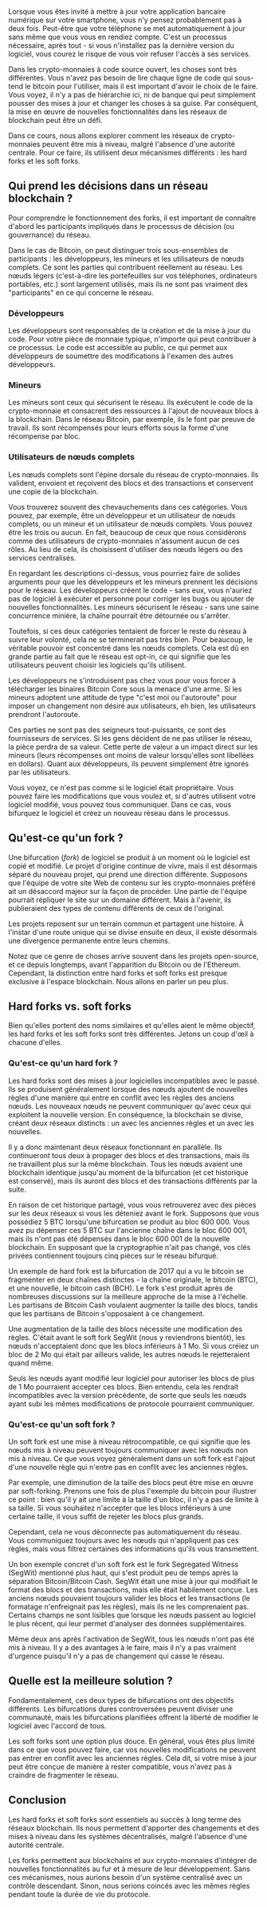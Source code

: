 Lorsque vous êtes invité à mettre à jour votre application bancaire numérique sur votre smartphone, vous n'y pensez probablement pas à deux fois. Peut-être que votre téléphone se met automatiquement à jour sans même que vous vous en rendiez compte. C'est un processus nécessaire, après tout - si vous n'installez pas la dernière version du logiciel, vous courez le risque de vous voir refuser l'accès à ses services.

Dans les crypto-monnaies à code source ouvert, les choses sont très différentes. Vous n'avez pas besoin de lire chaque ligne de code qui sous-tend le bitcoin pour l'utiliser, mais il est important d'avoir le choix de le faire. Vous voyez, il n'y a pas de hiérarchie ici, ni de banque qui peut simplement pousser des mises à jour et changer les choses à sa guise. Par conséquent, la mise en œuvre de nouvelles fonctionnalités dans les réseaux de blockchain peut être un défi.

Dans ce cours, nous allons explorer comment les réseaux de crypto-monnaies peuvent être mis à niveau, malgré l'absence d'une autorité centrale. Pour ce faire, ils utilisent deux mécanismes différents : les hard forks et les soft forks. 

## Qui prend les décisions dans un réseau blockchain ?

Pour comprendre le fonctionnement des forks, il est important de connaître d'abord les participants impliqués dans le processus de décision (ou gouvernance) du réseau.

Dans le cas de Bitcoin, on peut distinguer trois sous-ensembles de participants : les développeurs, les mineurs et les utilisateurs de nœuds complets. Ce sont les parties qui contribuent réellement au réseau. Les nœuds légers (c'est-à-dire les portefeuilles sur vos téléphones, ordinateurs portables, etc.) sont largement utilisés, mais ils ne sont pas vraiment des "participants" en ce qui concerne le réseau.

### Développeurs

Les développeurs sont responsables de la création et de la mise à jour du code. Pour votre pièce de monnaie typique, n'importe qui peut contribuer à ce processus. Le code est accessible au public, ce qui permet aux développeurs de soumettre des modifications à l'examen des autres développeurs. 

### Mineurs

Les mineurs sont ceux qui sécurisent le réseau. Ils exécutent le code de la crypto-monnaie et consacrent des ressources à l'ajout de nouveaux blocs à la blockchain. Dans le réseau Bitcoin, par exemple, ils le font par preuve de travail. Ils sont récompensés pour leurs efforts sous la forme d'une récompense par bloc.

### Utilisateurs de nœuds complets

Les nœuds complets sont l'épine dorsale du réseau de crypto-monnaies. Ils valident, envoient et reçoivent des blocs et des transactions et conservent une copie de la blockchain.

Vous trouverez souvent des chevauchements dans ces catégories. Vous pouvez, par exemple, être un développeur et un utilisateur de nœuds complets, ou un mineur et un utilisateur de nœuds complets. Vous pouvez être les trois ou aucun. En fait, beaucoup de ceux que nous considérons comme des utilisateurs de crypto-monnaies n'assument aucun de ces rôles. Au lieu de cela, ils choisissent d'utiliser des nœuds légers ou des services centralisés.

En regardant les descriptions ci-dessus, vous pourriez faire de solides arguments pour que les développeurs et les mineurs prennent les décisions pour le réseau. Les développeurs créent le code - sans eux, vous n'auriez pas de logiciel à exécuter et personne pour corriger les bugs ou ajouter de nouvelles fonctionnalités. Les mineurs sécurisent le réseau - sans une saine concurrence minière, la chaîne pourrait être détournée ou s'arrêter.

Toutefois, si ces deux catégories tentaient de forcer le reste du réseau à suivre leur volonté, cela ne se terminerait pas très bien. Pour beaucoup, le véritable pouvoir est concentré dans les nœuds complets. Cela est dû en grande partie au fait que le réseau est opt-in, ce qui signifie que les utilisateurs peuvent choisir les logiciels qu'ils utilisent. 

Les développeurs ne s'introduisent pas chez vous pour vous forcer à télécharger les binaires Bitcoin Core sous la menace d'une arme. Si les mineurs adoptent une attitude de type "c'est moi ou l'autoroute" pour imposer un changement non désiré aux utilisateurs, eh bien, les utilisateurs prendront l'autoroute. 

Ces parties ne sont pas des seigneurs tout-puissants, ce sont des fournisseurs de services. Si les gens décident de ne pas utiliser le réseau, la pièce perdra de sa valeur. Cette perte de valeur a un impact direct sur les mineurs (leurs récompenses ont moins de valeur lorsqu'elles sont libellées en dollars). Quant aux développeurs, ils peuvent simplement être ignorés par les utilisateurs.

Vous voyez, ce n'est pas comme si le logiciel était propriétaire. Vous pouvez faire les modifications que vous voulez et, si d'autres utilisent votre logiciel modifié, vous pouvez tous communiquer. Dans ce cas, vous bifurquez le logiciel et créez un nouveau réseau dans le processus.

## Qu'est-ce qu'un fork ?

Une bifurcation (*fork*) de logiciel se produit à un moment où le logiciel est copié et modifié. Le projet d'origine continue de vivre, mais il est désormais séparé du nouveau projet, qui prend une direction différente. Supposons que l'équipe de votre site Web de contenu sur les crypto-monnaies préféré ait un désaccord majeur sur la façon de procéder. Une partie de l'équipe pourrait répliquer le site sur un domaine différent. Mais à l'avenir, ils publieraient des types de contenu différents de ceux de l'original.

Les projets reposent sur un terrain commun et partagent une histoire. À l'instar d'une route unique qui se divise ensuite en deux, il existe désormais une divergence permanente entre leurs chemins.

Notez que ce genre de choses arrive souvent dans les projets open-source, et ce depuis longtemps, avant l'apparition du Bitcoin ou de l'Ethereum. Cependant, la distinction entre hard forks et soft forks est presque exclusive à l'espace blockchain. Nous allons en parler un peu plus.

## Hard forks vs. soft forks

Bien qu'elles portent des noms similaires et qu'elles aient le même objectif, les hard forks et les soft forks sont très différentes. Jetons un coup d'œil à chacune d'elles.

### Qu'est-ce qu'un hard fork ?

Les hard forks sont des mises à jour logicielles incompatibles avec le passé. Ils se produisent généralement lorsque des nœuds ajoutent de nouvelles règles d'une manière qui entre en conflit avec les règles des anciens nœuds. Les nouveaux nœuds ne peuvent communiquer qu'avec ceux qui exploitent la nouvelle version. En conséquence, la blockchain se divise, créant deux réseaux distincts : un avec les anciennes règles et un avec les nouvelles.

Il y a donc maintenant deux réseaux fonctionnant en parallèle. Ils continueront tous deux à propager des blocs et des transactions, mais ils ne travaillent plus sur la même blockchain. Tous les nœuds avaient une blockchain identique jusqu'au moment de la bifurcation (et cet historique est conservé), mais ils auront des blocs et des transactions différents par la suite.

En raison de cet historique partagé, vous vous retrouverez avec des pièces sur les deux réseaux si vous les déteniez avant le fork. Supposons que vous possédiez 5 BTC lorsqu'une bifurcation se produit au bloc 600 000. Vous avez pu dépenser ces 5 BTC sur l'ancienne chaîne dans le bloc 600 001, mais ils n'ont pas été dépensés dans le bloc 600 001 de la nouvelle blockchain. En supposant que la cryptographie n'ait pas changé, vos clés privées contiennent toujours cinq pièces sur le réseau bifurqué. 

Un exemple de hard fork est la bifurcation de 2017 qui a vu le bitcoin se fragmenter en deux chaînes distinctes - la chaîne originale, le bitcoin (BTC), et une nouvelle, le bitcoin cash (BCH). Le fork s'est produit après de nombreuses discussions sur la meilleure approche de la mise à l'échelle. Les partisans de Bitcoin Cash voulaient augmenter la taille des blocs, tandis que les partisans de Bitcoin s'opposaient à ce changement.

Une augmentation de la taille des blocs nécessite une modification des règles. C'était avant le soft fork SegWit (nous y reviendrons bientôt), les nœuds n'acceptaient donc que les blocs inférieurs à 1 Mo. Si vous créiez un bloc de 2 Mo qui était par ailleurs valide, les autres nœuds le rejetteraient quand même.

Seuls les nœuds ayant modifié leur logiciel pour autoriser les blocs de plus de 1 Mo pourraient accepter ces blocs. Bien entendu, cela les rendrait incompatibles avec la version précédente, de sorte que seuls les nœuds ayant subi les mêmes modifications de protocole pourraient communiquer.

### Qu'est-ce qu'un soft fork ?

Un soft fork est une mise à niveau rétrocompatible, ce qui signifie que les nœuds mis à niveau peuvent toujours communiquer avec les nœuds non mis à niveau. Ce que vous voyez généralement dans un soft fork est l'ajout d'une nouvelle règle qui n'entre pas en conflit avec les anciennes règles.

Par exemple, une diminution de la taille des blocs peut être mise en œuvre par soft-forking. Prenons une fois de plus l'exemple du bitcoin pour illustrer ce point : bien qu'il y ait une limite à la taille d'un bloc, il n'y a pas de limite à sa taille. Si vous souhaitez n'accepter que les blocs inférieurs à une certaine taille, il vous suffit de rejeter les blocs plus grands.

Cependant, cela ne vous déconnecte pas automatiquement du réseau. Vous communiquez toujours avec les nœuds qui n'appliquent pas ces règles, mais vous filtrez certaines des informations qu'ils vous transmettent.

Un bon exemple concret d'un soft fork est le fork Segregated Witness (SegWit) mentionné plus haut, qui s'est produit peu de temps après la séparation Bitcoin/Bitcoin Cash. SegWit était une mise à jour qui modifiait le format des blocs et des transactions, mais elle était habilement conçue. Les anciens nœuds pouvaient toujours valider les blocs et les transactions (le formatage n'enfreignait pas les règles), mais ils ne les comprenaient pas. Certains champs ne sont lisibles que lorsque les nœuds passent au logiciel le plus récent, qui leur permet d'analyser des données supplémentaires.

Même deux ans après l'activation de SegWit, tous les nœuds n'ont pas été mis à niveau. Il y a des avantages à le faire, mais il n'y a pas vraiment d'urgence puisqu'il n'y a pas de changement qui casse le réseau.

## Quelle est la meilleure solution ?

Fondamentalement, ces deux types de bifurcations ont des objectifs différents. Les bifurcations dures controversées peuvent diviser une communauté, mais les bifurcations planifiées offrent la liberté de modifier le logiciel avec l'accord de tous.

Les soft forks sont une option plus douce. En général, vous êtes plus limité dans ce que vous pouvez faire, car vos nouvelles modifications ne peuvent pas entrer en conflit avec les anciennes règles. Cela dit, si votre mise à jour peut être conçue de manière à rester compatible, vous n'avez pas à craindre de fragmenter le réseau.

## Conclusion

Les hard forks et soft forks sont essentiels au succès à long terme des réseaux blockchain. Ils nous permettent d'apporter des changements et des mises à niveau dans les systèmes décentralisés, malgré l'absence d'une autorité centrale.

Les forks permettent aux blockchains et aux crypto-monnaies d'intégrer de nouvelles fonctionnalités au fur et à mesure de leur développement. Sans ces mécanismes, nous aurions besoin d'un système centralisé avec un contrôle descendant. Sinon, nous serions coincés avec les mêmes règles pendant toute la durée de vie du protocole.